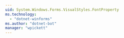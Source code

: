 ```yaml
---
uid: System.Windows.Forms.VisualStyles.FontProperty
ms.technology: 
  - "dotnet-winforms"
ms.author: "dotnet-bot"
manager: "wpickett"
---
```

